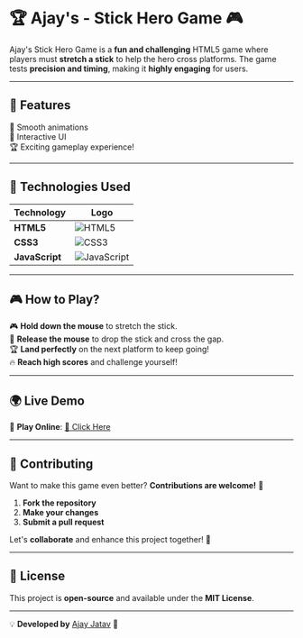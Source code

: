 # **🏆 Ajay's - Stick Hero Game 🎮**  

Ajay's Stick Hero Game is a **fun and challenging** HTML5 game where players must **stretch a stick** to help the hero cross platforms. The game tests **precision and timing**, making it **highly engaging** for users.    

---

## **🌟 Features**  

🎯 Smooth animations  
🎨 Interactive UI  
🏆 Exciting gameplay experience!   

---

## **🚀 Technologies Used**  

| Technology | Logo |
|------------|------|
| **HTML5**  | ![HTML5](https://img.shields.io/badge/HTML5-%23E34F26.svg?style=for-the-badge&logo=html5&logoColor=white) |
| **CSS3**   | ![CSS3](https://img.shields.io/badge/CSS3-%231572B6.svg?style=for-the-badge&logo=css3&logoColor=white) |
| **JavaScript** | ![JavaScript](https://img.shields.io/badge/JavaScript-%23F7DF1E.svg?style=for-the-badge&logo=javascript&logoColor=black) |

---

## **🎮 How to Play?**  
🎮 **Hold down the mouse** to stretch the stick.  
🎯 **Release the mouse** to drop the stick and cross the gap.  
🏆 **Land perfectly** on the next platform to keep going!  
🔥 **Reach high scores** and challenge yourself!  

---

## **🌍 Live Demo**  
🚀 **Play Online**: [🔗 Click Here](https://jatavscript.github.io/stick-hero-game/)  

---

## **🤝 Contributing**  
Want to make this game even better? **Contributions are welcome!** 🎉  

1. **Fork the repository**  
2. **Make your changes**  
3. **Submit a pull request**  

Let's **collaborate** and enhance this project together! 🚀  

---

## **📜 License**  
This project is **open-source** and available under the **MIT License**.  

---

💡 **Developed by** [Ajay Jatav](https://github.com/jatavscript) 🚀  
